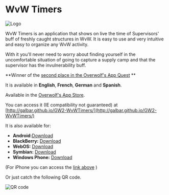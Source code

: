 WvW Timers
==========
![Logo](http://galbar.github.io/GW2-WvWTimers/icon.png)

WvW Timers is an application that shows on live the time of Supervisors' buff of freshly caught structures in WvW. It is easy to use and very intuitive and easy to organize any WvW activity.

With it you'll never need to worry about finding yourself in the uncomfortable situation of going to capture a supply camp and that the supervisor has the invulnerability buff.

**Winner of the [second place in the Overwolf's App Quest](http://www.overwolf.com/Appstore/App-Contest-Winners-2013/) **

It is available in **English**, **French**, **German** and **Spanish**.

Available in the [Overwolf's App Store](http://www.overwolf.com/Appstore/#appId=Galbar_GW2_WvW_Timers).

You can access it (IE compatibility not guaranteed) at [http://galbar.github.io/GW2-WvWTimers/](http://galbar.github.io/GW2-WvWTimers/)

It is also available for:
* **Android:**[Download](https://build.phonegap.com/apps/440645/download/android/?qr_key=KisptxnCYUotJEmsyfPc)
* **BlackBerry:** [Download](https://build.phonegap.com/apps/440645/download/blackberry/?qr_key=KisptxnCYUotJEmsyfPc)
* **WebOS:** [Download](https://build.phonegap.com/apps/440645/download/webos/?qr_key=KisptxnCYUotJEmsyfPc)
* **Symbian:** [Download](https://build.phonegap.com/apps/440645/download/symbian/?qr_key=KisptxnCYUotJEmsyfPc)
* **Windows Phone:** [Download](https://build.phonegap.com/apps/440645/download/winphone/?qr_key=KisptxnCYUotJEmsyfPc)

(For iPhone you can access the [link above](http://galbar.github.io/GW2-WvWTimers/) )

Or just catch the following QR code.

![QR code](http://clan-redencion.com/media/kunena/attachments/283/chart.png)

